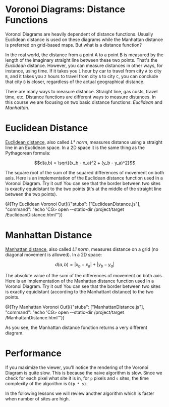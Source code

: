 # Voronoi Diagrams: Distance Functions

Voronoi Diagrams are heavily dependent of distance functions. Usually Euclidean distance is used on these diagrams while the Manhattan distance is preferred on grid-based maps. But what is a distance function?

In the real world, the distance from a point A to a point B is measured by the length of the imaginary straight line between these two points. That's the *Euclidean* distance. However, you can measure distances in other ways, for instance, using time. If it takes you `1` hour by car to travel from city `A` to city `B`, and it takes you `2` hours to travel from city `A` to city `C`, you can conclude that city `B` is closer, regardless of the actual geographical distance.

There are many ways to measure distance. Straight line, gas costs, travel time, etc. Distance functions are different ways to measure distances. In this course we are focusing on two basic distance functions: *Euclidean* and *Manhattan*.

# Euclidean Distance
[Euclidean distance](https://en.wikipedia.org/wiki/Euclidean_distance), also called *L² norm*, measures distance using a straight line in an Euclidean space. In a 2D space it is the same thing as the Pythagorean formula:

```math
d(a,b) = \sqrt{(x_b - x_a)^2 + (y_b - y_a)^2}
```

The square root of the sum of the squared differences of movement on both axis. Here is an implementation of the Euclidean distance function used in a Voronoi Diagram. Try it out! You can see that the border between two sites is exactly equidistant to the two points (it's at the middle of the straight line between the two points).

@[Try Euclidean Voronoi Out]({"stubs": ["EuclideanDistance.js"], "command": "echo 'CG> open --static-dir /project/target /EuclideanDistance.html'"})

# Manhattan Distance

[Manhattan distance](https://en.wikipedia.org/wiki/Manhattan_distance), also called *L1 norm*, measures distance on a grid (no diagonal movement is allowed). In a 2D space:

```math
d(a,b) = |x_b - x_a| + |y_b - y_a|
```

The absolute value of the sum of the differences of movement on both axis. Here is an implementation of the Manhattan distance function used in a Voronoi Diagram. Try it out! You can see that the border between two sites is exactly equidistant (according to the Manhattant distance) to the two points.

@[Try Manhattan Voronoi Out]({"stubs": ["ManhattanDistance.js"], "command": "echo 'CG> open --static-dir /project/target /ManhattanDistance.html'"})

As you see, the Manhattan distance function returns a very different diagram.

# Performance

If you maximize the viewer, you'll notice the rendering of the Voronoi Diagram is quite slow. This is because the naive algorithm is slow. Since we check for each pixel what site it is in, for `p` pixels and `s` sites, the time complexity of the algorithm is `O(p * s)`.

In the following lessons we will review another algorithm which is faster when number of sites are high.
